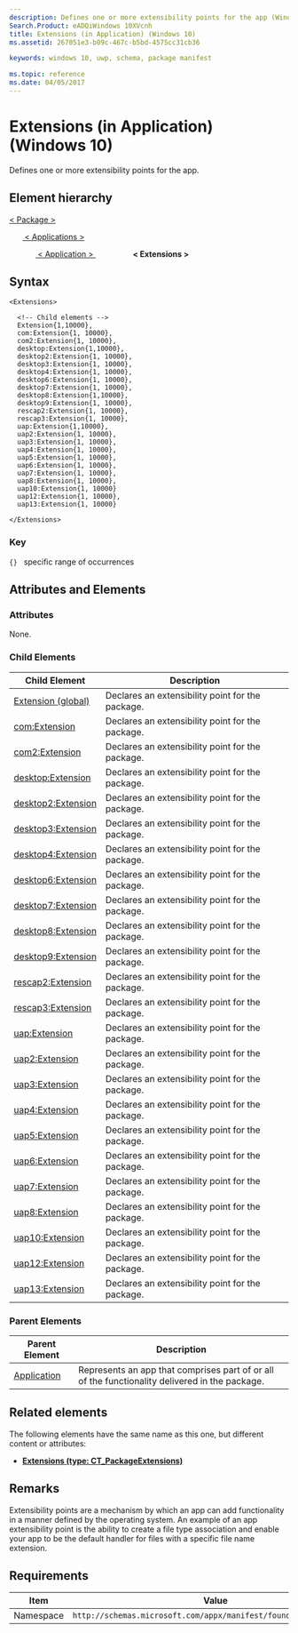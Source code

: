 ```yaml
---
description: Defines one or more extensibility points for the app (Windows 10).
Search.Product: eADQiWindows 10XVcnh
title: Extensions (in Application) (Windows 10)
ms.assetid: 267051e3-b09c-467c-b5bd-4575cc31cb36

keywords: windows 10, uwp, schema, package manifest

ms.topic: reference
ms.date: 04/05/2017
---
```


# Extensions (in Application) (Windows 10)


Defines one or more extensibility points for the app.

## Element hierarchy

[ <  Package  > ](element-package.md)

&nbsp;&nbsp;&nbsp;&nbsp;&nbsp;&nbsp;[ < Applications > ](element-applications.md)

&nbsp;&nbsp;&nbsp;&nbsp;&nbsp;&nbsp;&nbsp;&nbsp;&nbsp;&nbsp;&nbsp;&nbsp;[ < Application > ](element-application.md)
&nbsp;&nbsp;&nbsp;&nbsp;&nbsp;&nbsp;&nbsp;&nbsp;&nbsp;&nbsp;&nbsp;&nbsp;&nbsp;&nbsp;&nbsp;&nbsp;&nbsp;**< Extensions >**

## Syntax

``` syntax
<Extensions>

  <!-- Child elements -->
  Extension{1,10000},
  com:Extension{1, 10000},
  com2:Extension{1, 10000},
  desktop:Extension{1,10000},
  desktop2:Extension{1, 10000},
  desktop3:Extension{1, 10000},
  desktop4:Extension{1, 10000},
  desktop6:Extension{1, 10000},
  desktop7:Extension{1, 10000},
  desktop8:Extension{1,10000},
  desktop9:Extension{1, 10000},
  rescap2:Extension{1, 10000},
  rescap3:Extension{1, 10000},
  uap:Extension{1,10000},
  uap2:Extension{1, 10000},
  uap3:Extension{1, 10000},
  uap4:Extension{1, 10000},
  uap5:Extension{1, 10000},
  uap6:Extension{1, 10000},
  uap7:Extension{1, 10000},
  uap8:Extension{1, 10000},
  uap10:Extension{1, 10000}
  uap12:Extension{1, 10000},
  uap13:Extension{1, 10000}

</Extensions>
```

### Key

`{}`   specific range of occurrences
## Attributes and Elements


### Attributes

None.

### Child Elements

| Child Element | Description |
|---------------|-------------|
| [Extension (global)](element-1-extension.md) | Declares an extensibility point for the package. |
| [com:Extension](element-com-extension.md) | Declares an extensibility point for the package. |
| [com2:Extension](element-com2-extension.md) | Declares an extensibility point for the package. |
| [desktop:Extension](element-desktop-extension.md) | Declares an extensibility point for the package. |
| [desktop2:Extension](element-desktop2-extension.md) | Declares an extensibility point for the package. |
| [desktop3:Extension](element-desktop3-extension.md) | Declares an extensibility point for the package. |
| [desktop4:Extension](element-desktop4-extension.md) | Declares an extensibility point for the package. |
| [desktop6:Extension](element-desktop6-extension.md) | Declares an extensibility point for the package. |
| [desktop7:Extension](element-desktop7-extension.md) | Declares an extensibility point for the package. |
| [desktop8:Extension](element-desktop8-extension.md) | Declares an extensibility point for the package. |
| [desktop9:Extension](element-desktop9-extension.md) | Declares an extensibility point for the package. |
| [rescap2:Extension](element-rescap2-extension-manual.md) | Declares an extensibility point for the package. |
| [rescap3:Extension](element-rescap3-extension.md) | Declares an extensibility point for the package. | 
| [uap:Extension](element-uap-extension.md) | Declares an extensibility point for the package. |
| [uap2:Extension](element-uap2-extension.md) | Declares an extensibility point for the package. |
| [uap3:Extension](element-uap3-extension-manual.md) | Declares an extensibility point for the package. |
| [uap4:Extension](element-uap4-extension.md) | Declares an extensibility point for the package. | 
| [uap5:Extension](element-uap5-extension.md) | Declares an extensibility point for the package. |
| [uap6:Extension](element-uap6-extension.md) | Declares an extensibility point for the package. |
| [uap7:Extension](element-uap7-extension.md) | Declares an extensibility point for the package. |
| [uap8:Extension](element-uap8-extension.md) | Declares an extensibility point for the package. |
| [uap10:Extension](element-uap10-extension.md) | Declares an extensibility point for the package. |
| [uap12:Extension](element-uap12-extension.md) | Declares an extensibility point for the package. |
| [uap13:Extension](element-uap13-extension.md) | Declares an extensibility point for the package. |

### Parent Elements

| Parent Element | Description |
|----------------|-------------|
| [Application](element-application.md) | Represents an app that comprises part of or all of the functionality delivered in the package. |  

## Related elements


The following elements have the same name as this one, but different content or attributes:

-   **[Extensions (type: CT_PackageExtensions)](element-extensions.md)**

## Remarks

Extensibility points are a mechanism by which an app can add functionality in a manner defined by the operating system. An example of an app extensibility point is the ability to create a file type association and enable your app to be the default handler for files with a specific file name extension.

## Requirements

| Item  | Value  |
|--|--|
| Namespace | `http://schemas.microsoft.com/appx/manifest/foundation/windows10` |
